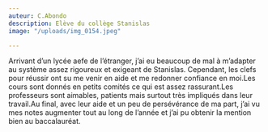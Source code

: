 ```yaml
---
auteur: C.Abondo
description: Elève du collège Stanislas
image: "/uploads/img_0154.jpeg"

---
```

Arrivant d’un lycée aefe de l’étranger, j’ai eu beaucoup de mal à m’adapter au système assez rigoureux et exigeant de Stanislas. Cependant, les clefs pour réussir ont su me venir en aide et me redonner confiance en moi.Les cours sont donnés en petits comités ce qui est assez rassurant.Les professeurs sont aimables, patients mais surtout très impliqués dans leur travail.Au final, avec leur aide et un peu de persévérance de ma part, j’ai vu mes notes augmenter tout au long de l’année et j’ai pu obtenir la mention bien au baccalauréat.